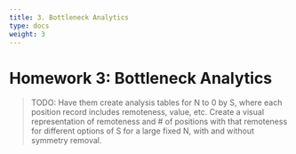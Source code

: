```yaml
---
title: 3. Bottleneck Analytics
type: docs
weight: 3
---
```


# Homework 3: Bottleneck Analytics

> TODO: Have them create analysis tables for N to 0 by S, where each position record includes remoteness, value, etc. Create a visual representation of remoteness and # of positions with that remoteness for different options of S for a large fixed N, with and without symmetry removal.
